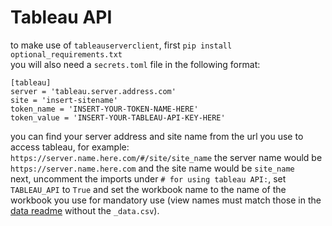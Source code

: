 # Tableau API
to make use of `tableauserverclient`, first `pip install optional_requirements.txt`  
you will also need a `secrets.toml` file in the following format:  
```
[tableau]
server = 'tableau.server.address.com'
site = 'insert-sitename'
token_name = 'INSERT-YOUR-TOKEN-NAME-HERE'
token_value = 'INSERT-YOUR-TABLEAU-API-KEY-HERE'
```
you can find your server address and site name from the url you use to access tableau, for example:  
`https://server.name.here.com/#/site/site_name` the server name would be `https://server.name.here.com` and the site name would be `site_name`  
next, uncomment the imports under `# for using tableau API:`, set `TABLEAU_API` to `True` and set the workbook name to the name of the workbook you use for mandatory use (view names must match those in the [data readme](data/README.md) without the `_data.csv`).
